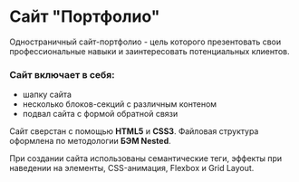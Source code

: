 # Сайт "Портфолио"

Одностраничный сайт-портфолио - цель которого презентовать свои профессиональные навыки и заинтересовать потенциальных клиентов.

### Сайт включает в себя:
- шапку сайта
- несколько блоков-секций с различным контеном
- подвал сайта с формой обратной связи

Сайт сверстан с помощью **HTML5** и **CSS3**. Файловая структура оформлена по методологии **БЭМ Nested**.

При создании сайта использованы семантические теги, эффекты при наведении на элементы, CSS-анимация, Flexbox и Grid Layout.